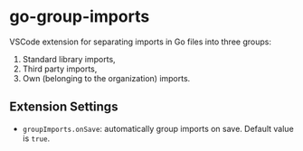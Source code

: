 # go-group-imports

VSCode extension for separating imports in Go files into three groups:
1. Standard library imports,
2. Third party imports,
3. Own (belonging to the organization) imports.

## Extension Settings

* `groupImports.onSave`: automatically group imports on save. Default value is `true`.
